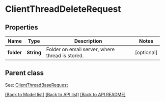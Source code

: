 
# ClientThreadDeleteRequest
## Properties
Name | Type | Description | Notes
------------ | ------------- | ------------- | -------------
**folder** | **String** | Folder on email server, where thread is stored.              |  [optional]


## Parent class

See: [ClientThreadBaseRequest](ClientThreadBaseRequest.md)

[[Back to Model list]](README.md#documentation-for-models) [[Back to API list]](README.md#documentation-for-api-endpoints) [[Back to API README]](README.md)

